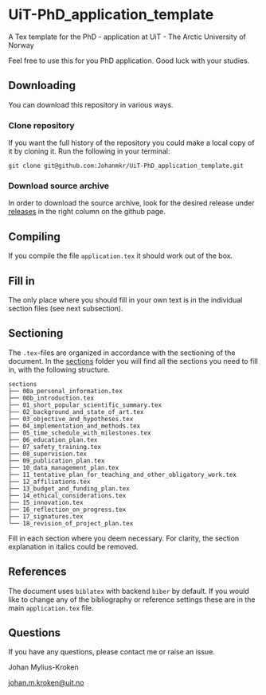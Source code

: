 # UiT-PhD_application_template
A Tex template for the PhD - application at UiT -  The Arctic University of Norway

Feel free to use this for you PhD application. Good luck with your studies.

## Downloading
You can download this repository in various ways.

### Clone repository
If you want the full history of the repository you could make a local copy of it by cloning it. Run the following in your terminal:

    git clone git@github.com:Johanmkr/UiT-PhD_application_template.git

### Download source archive
In order to download the source archive, look for the desired release under [releases](https://github.com/Johanmkr/UiT-PhD_application_template/releases) in the right column on the github page. 


## Compiling
If you compile the file `application.tex` it should work out of the box.

## Fill in
The only place where you should fill in your own text is in the individual section files (see next subsection). 

## Sectioning

The `.tex`-files are organized in accordance with the sectioning of the document. In the [sections](sections/) folder you will find all the sections you need to fill in, with the following structure. 

    sections
    ├── 00a_personal_information.tex
    ├── 00b_introduction.tex
    ├── 01_short_popular_scientific_summary.tex
    ├── 02_background_and_state_of_art.tex
    ├── 03_objective_and_hypotheses.tex
    ├── 04_implementation_and_methods.tex
    ├── 05_time_schedule_with_milestones.tex
    ├── 06_education_plan.tex
    ├── 07_safety_training.tex
    ├── 08_supervision.tex
    ├── 09_publication_plan.tex
    ├── 10_data_management_plan.tex
    ├── 11_tentative_plan_for_teaching_and_other_obligatory_work.tex
    ├── 12_affiliations.tex
    ├── 13_budget_and_funding_plan.tex
    ├── 14_ethical_considerations.tex
    ├── 15_innovation.tex
    ├── 16_reflection_on_progress.tex
    ├── 17_signatures.tex
    └── 18_revision_of_project_plan.tex


Fill in each section where you deem necessary. For clarity, the section explanation in italics could be removed. 

## References
The document uses `biblatex` with backend `biber` by default. If you would like to change any of the bibliography or reference settings these are in the main `application.tex` file. 

## Questions
If you have any questions, please contact me or raise an issue. 

Johan Mylius-Kroken

johan.m.kroken@uit.no